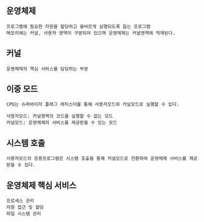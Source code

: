 ## 운영체제
	프로그램에 필요한 자원을 할당하고 올바르게 실행되도록 돕는 프로그램
	메모리에는 커널, 사용자 영역이 구분되어 있으며 운영체제는 커널영역에 적재된다.

## 커널
	운영체제의 핵심 서비스를 담당하는 부분

## 이중 모드
	CPU는 슈퍼바이저 플래그 레지스터를 통해 사용자모드와 커널모드로 실행할 수 있다.

	사용자모드: 커널영역의 코드를 실행할 수 없는 모드
	커널모드: 운영체제의 서비스를 제공받을 수 있는 모드

## 시스템 호출
	사용자모드의 응용프로그램은 시스템 호출을 통해 커널모드로 전환하여 운영체제 서비스를 제공받을 수 있다.

## 운영체제 핵심 서비스
	프로세스 관리
	자원 접근 및 할당
	파일 시스템 관리